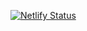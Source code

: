 [![Netlify Status](https://api.netlify.com/api/v1/badges/23cb389c-254a-4352-a258-85a16606fb52/deploy-status)](https://app.netlify.com/sites/monicanicchio/deploys)
